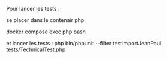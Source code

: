 Pour lancer les tests :

se placer dans le contenair php:

docker compose exec php bash

et lancer les tests :
php bin/phpunit --filter testImportJeanPaul tests/TechnicalTest.php
